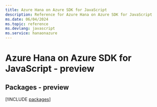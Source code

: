 ```yaml
---
title: Azure Hana on Azure SDK for JavaScript
description: Reference for Azure Hana on Azure SDK for JavaScript
ms.date: 06/04/2024
ms.topic: reference
ms.devlang: javascript
ms.service: hanaonazure
---
```

# Azure Hana on Azure SDK for JavaScript - preview
## Packages - preview
[!INCLUDE [packages](hana-on-azure-index.md)]